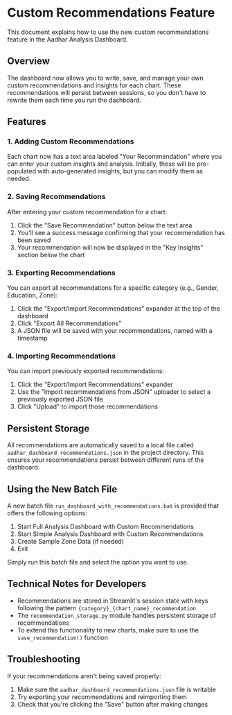 # Custom Recommendations Feature

This document explains how to use the new custom recommendations feature in the Aadhar Analysis Dashboard.

## Overview

The dashboard now allows you to write, save, and manage your own custom recommendations and insights for each chart. These recommendations will persist between sessions, so you don't have to rewrite them each time you run the dashboard.

## Features

### 1. Adding Custom Recommendations

Each chart now has a text area labeled "Your Recommendation" where you can enter your custom insights and analysis. Initially, these will be pre-populated with auto-generated insights, but you can modify them as needed.

### 2. Saving Recommendations

After entering your custom recommendation for a chart:

1. Click the "Save Recommendation" button below the text area
2. You'll see a success message confirming that your recommendation has been saved
3. Your recommendation will now be displayed in the "Key Insights" section below the chart

### 3. Exporting Recommendations

You can export all recommendations for a specific category (e.g., Gender, Education, Zone):

1. Click the "Export/Import Recommendations" expander at the top of the dashboard
2. Click "Export All Recommendations"
3. A JSON file will be saved with your recommendations, named with a timestamp

### 4. Importing Recommendations

You can import previously exported recommendations:

1. Click the "Export/Import Recommendations" expander
2. Use the "Import recommendations from JSON" uploader to select a previously exported JSON file
3. Click "Upload" to import those recommendations

## Persistent Storage

All recommendations are automatically saved to a local file called `aadhar_dashboard_recommendations.json` in the project directory. This ensures your recommendations persist between different runs of the dashboard.

## Using the New Batch File

A new batch file `run_dashboard_with_recommendations.bat` is provided that offers the following options:

1. Start Full Analysis Dashboard with Custom Recommendations
2. Start Simple Analysis Dashboard with Custom Recommendations
3. Create Sample Zone Data (if needed)
4. Exit

Simply run this batch file and select the option you want to use.

## Technical Notes for Developers

- Recommendations are stored in Streamlit's session state with keys following the pattern `{category}_{chart_name}_recommendation`
- The `recommendation_storage.py` module handles persistent storage of recommendations
- To extend this functionality to new charts, make sure to use the `save_recommendation()` function

## Troubleshooting

If your recommendations aren't being saved properly:

1. Make sure the `aadhar_dashboard_recommendations.json` file is writable
2. Try exporting your recommendations and reimporting them
3. Check that you're clicking the "Save" button after making changes
